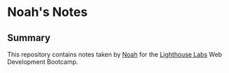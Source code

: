 # Noah's Notes
## Summary
This repository contains notes taken by [Noah](https://github.com/NeonWaffles222) for the [Lighthouse Labs](https://www.lighthouselabs.ca/en) Web Development Bootcamp.
